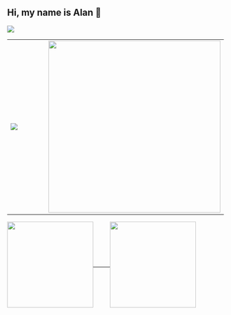 ## Hi, my name is Alan 👋
<div align="left">
  <a href="https://www.linkedin.com/in/alan-ly-a6b1091b4/">
    <img src="https://img.shields.io/badge/LinkedIn-blue?logo=linkedin&logoColor=white&style=for-the-badge" />
  </a>
</div>

<table width="960px">
<tr>
  <td width="480px">
    <img src="https://github.com/Alananlan/example-project/blob/main/6338e311476433.560f84e30ba2a.jpg" />
  </td>
  <td>
  <img src="https://media.giphy.com/media/zkRQ24mPZ1HvHj9pZ6/giphy.gif" width=400 height=400 />
  </td>
</tr>
</td>
</table>

<div>
  <a href="https://github.com/alananlan/github-readme-stats">
    <img height=200 align="center" src="http://github-readme-streak-stats.herokuapp.com?user=alananlan&theme=aura&background=15141B" /> &nbsp;&nbsp;&nbsp;&nbsp;&nbsp;&nbsp;&nbsp;&nbsp;
  </a>
  <a href="https://github.com/alananlan/convoychat">
    <img height=200 align="center" src="https://github-readme-stats.vercel.app/api/top-langs?username=alananlan&layout=donut&langs_count=8&card_width=320&theme=aura&background=000000" />
  </a>
</div>



<!--
**Alananlan/Alananlan** is a ✨ _special_ ✨ repository because its `README.md` (this file) appears on your GitHub profile.

Here are some ideas to get you started:

- 🔭 I’m currently working on ...
- 🌱 I’m currently learning ...
- 👯 I’m looking to collaborate on ...
- 🤔 I’m looking for help with ...
- 💬 Ask me about ...
- 📫 How to reach me: ...
- 😄 Pronouns: ...
- ⚡ Fun fact: ...
-->
